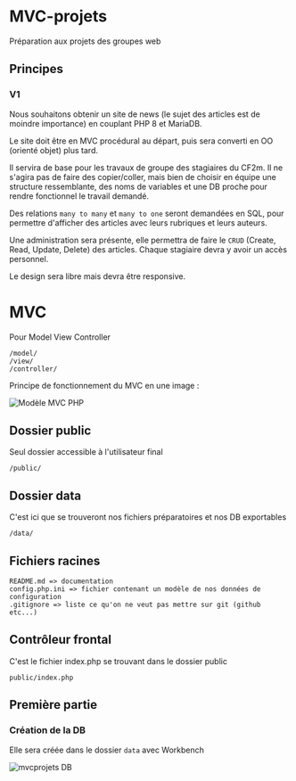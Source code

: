 # MVC-projets
Préparation aux projets des groupes web

## Principes

### V1
Nous souhaitons obtenir un site de news (le sujet des articles est de moindre importance) en couplant PHP 8 et MariaDB.

Le site doit être en MVC procédural au départ, puis sera converti en OO (orienté objet) plus tard.

Il servira de base pour les travaux de groupe des stagiaires du CF2m. Il ne s'agira pas de faire des copier/coller, mais bien de choisir en équipe une structure ressemblante, des noms de variables et une DB proche pour rendre fonctionnel le travail demandé.

Des relations `many to many` et `many to one` seront demandées en SQL, pour permettre d'afficher des articles avec leurs rubriques et leurs auteurs.

Une administration sera présente, elle permettra de faire le `CRUD` (Create, Read, Update, Delete) des articles. Chaque stagiaire devra y avoir un accès personnel.

Le design sera libre mais devra être responsive.

# MVC

Pour Model View Controller

    /model/
    /view/
    /controller/

Principe de fonctionnement du MVC en une image :

![Modèle MVC PHP](https://github.com/WebDevCF2m2022/MVC-projets/raw/main/data/MVC.png)

## Dossier public

Seul dossier accessible à l'utilisateur final

    /public/

## Dossier data

C'est ici que se trouveront nos fichiers préparatoires et nos DB exportables

    /data/

## Fichiers racines

    README.md => documentation
    config.php.ini => fichier contenant un modèle de nos données de configuration
    .gitignore => liste ce qu'on ne veut pas mettre sur git (github etc...)

## Contrôleur frontal

C'est le fichier index.php se trouvant dans le dossier public

    public/index.php

## Première partie

### Création de la DB
Elle sera créée dans le dossier `data` avec Workbench

![mvcprojets DB](https://github.com/WebDevCF2m2022/MVC-projets/raw/main/data/mvcprojetsV1.png)
